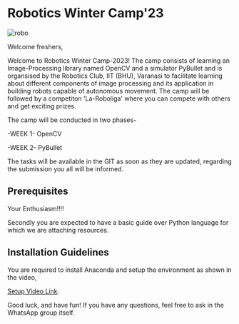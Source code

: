 # Robotics Winter Camp'23

![robo](https://user-images.githubusercontent.com/120899038/222499315-4d8546e2-3fee-427b-be2a-ae76ddc3c088.png)

Welcome freshers,

Welcome to Robotics Winter Camp-2023! The camp consists of learning an Image-Processing library named OpenCV and a simulator PyBullet and is organsised by the Robotics Club, IIT (BHU), Varanasi to facilitate learning about different components of image processing and its application in building robots capable of autonomous movement. The camp will be followed by a competiton 'La-Roboliga' where you can compete with others and get exciting prizes. 

The camp will be conducted in two phases-

-WEEK 1- OpenCV

-WEEK 2- PyBullet

The tasks will be available in the GIT as soon as they are updated, regarding the submission you all will be informed.

## Prerequisites

Your Enthusiasm!!!!

Secondly you are expected to have a basic guide over Python language for which we are attaching resources.


## Installation Guidelines

You are required to install Anaconda and setup the environment as shown in the video,

[Setup Video Link](https://youtu.be/YrbAudk7ipE?feature=shared).

Good luck, and have fun! If you have any questions, feel free to ask in the WhatsApp group itself.
